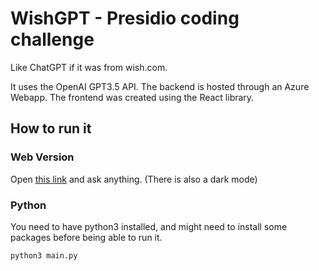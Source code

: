 # WishGPT - Presidio coding challenge

Like ChatGPT if it was from wish.com.

It uses the OpenAI GPT3.5 API. The backend is hosted through an Azure Webapp.
The frontend was created using the React library.

## How to run it

### Web Version
Open [this link](https://linusfackler.github.io/Presidio/) and ask anything.
(There is also a dark mode)

### Python
You need to have python3 installed, and might need to install some packages before being able to run it.
```
python3 main.py
```
